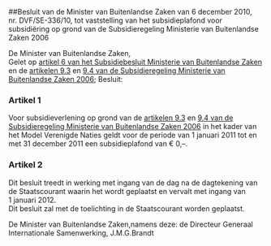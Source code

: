 <meta http-equiv='Content-Type' content='text/html; charset=utf-8' />

##Besluit van de Minister van Buitenlandse Zaken van 6 december 2010, nr. DVF/SE-336/10, tot vaststelling van het subsidieplafond voor subsidiëring op grond van de Subsidieregeling Ministerie van Buitenlandse Zaken 2006

De Minister van Buitenlandse Zaken,  
Gelet op [artikel 6 van het Subsidiebesluit Ministerie van Buitenlandse Zaken](../../../../../../../../AMvB/subsidiebesluit/ministerie/van/buitenlandse/zaken/BWBR0018039/README.md) en de [artikelen 9.3](../../../../../../../../ministeriele-regeling/subsidieregeling/ministerie/van/buitenlandse/zaken/2006/BWBR0019366/README.md) en [9.4 van de Subsidieregeling Ministerie van Buitenlandse Zaken 2006](../../../../../../../../ministeriele-regeling/subsidieregeling/ministerie/van/buitenlandse/zaken/2006/BWBR0019366/README.md);
Besluit:    

### Artikel  1  

Voor subsidieverlening op grond van de [artikelen 9.3](../../../../../../../../ministeriele-regeling/subsidieregeling/ministerie/van/buitenlandse/zaken/2006/BWBR0019366/README.md) en [9.4 van de Subsidieregeling Ministerie van Buitenlandse Zaken 2006](../../../../../../../../ministeriele-regeling/subsidieregeling/ministerie/van/buitenlandse/zaken/2006/BWBR0019366/README.md) in het kader van het Model Verenigde Naties geldt voor de periode van 1 januari 2011 tot en met 31 december 2011 een subsidieplafond van € 0,–.  

### Artikel  2  

Dit besluit treedt in werking met ingang van de dag na de dagtekening van de Staatscourant waarin het wordt geplaatst en vervalt met ingang van 1 januari 2012.  
Dit besluit zal met de toelichting in de Staatscourant worden geplaatst.  

De 
Minister van Buitenlandse Zaken,namens deze:
de Directeur Generaal Internationale Samenwerking,
J.M.G.Brandt   
